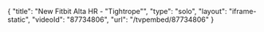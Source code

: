 {
    "title": "New Fitbit Alta HR - \"Tightrope\"",
    "type": "solo",
    "layout": "iframe-static",
    "videoId": "87734806",
    "url": "\/tvpembed\/87734806"
}